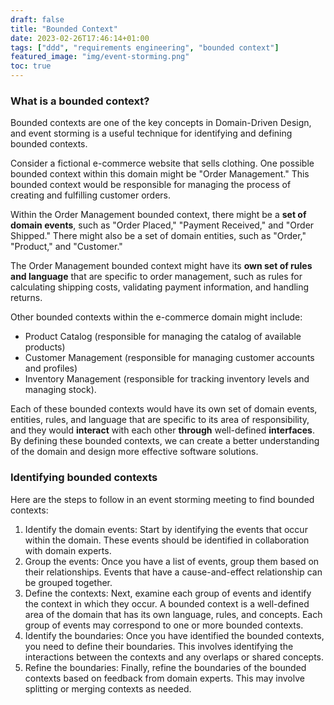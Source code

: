 ```yaml
---
draft: false
title: "Bounded Context"
date: 2023-02-26T17:46:14+01:00
tags: ["ddd", "requirements engineering", "bounded context"]
featured_image: "img/event-storming.png"
toc: true
---
```


### What is a bounded context?

Bounded contexts are one of the key concepts in Domain-Driven Design, and event storming is a useful technique for identifying and defining bounded contexts.

Consider a fictional e-commerce website that sells clothing. One possible bounded context within this domain might be "Order Management." This bounded context would be responsible for managing the process of creating and fulfilling customer orders.

Within the Order Management bounded context, there might be a **set of domain events**, such as "Order Placed," "Payment Received," and "Order Shipped." There might also be a set of domain entities, such as "Order," "Product," and "Customer."

The Order Management bounded context might have its **own set of rules and language** that are specific to order management, such as rules for calculating shipping costs, validating payment information, and handling returns.

Other bounded contexts within the e-commerce domain might include:

- Product Catalog (responsible for managing the catalog of available products)
- Customer Management (responsible for managing customer accounts and profiles)
- Inventory Management (responsible for tracking inventory levels and managing stock).

Each of these bounded contexts would have its own set of domain events, entities, rules, and language that are specific to its area of responsibility, and they would **interact** with each other **through** well-defined **interfaces**. By defining these bounded contexts, we can create a better understanding of the domain and design more effective software solutions.

### Identifying bounded contexts

Here are the steps to follow in an event storming meeting to find bounded contexts:

1. Identify the domain events: Start by identifying the events that occur within the domain. These events should be identified in collaboration with domain experts.
2. Group the events: Once you have a list of events, group them based on their relationships. Events that have a cause-and-effect relationship can be grouped together.
3. Define the contexts: Next, examine each group of events and identify the context in which they occur. A bounded context is a well-defined area of the domain that has its own language, rules, and concepts. Each group of events may correspond to one or more bounded contexts.
4. Identify the boundaries: Once you have identified the bounded contexts, you need to define their boundaries. This involves identifying the interactions between the contexts and any overlaps or shared concepts.
5. Refine the boundaries: Finally, refine the boundaries of the bounded contexts based on feedback from domain experts. This may involve splitting or merging contexts as needed.